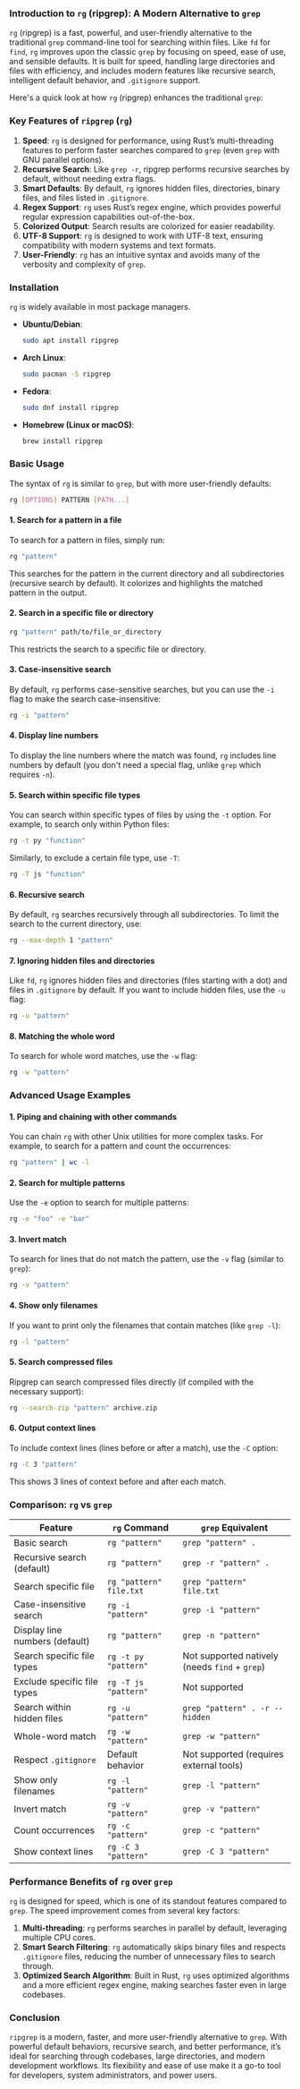 ### Introduction to `rg` (ripgrep): A Modern Alternative to `grep`

`rg` (ripgrep) is a fast, powerful, and user-friendly alternative to the traditional `grep` command-line tool for searching within files. Like `fd` for `find`, `rg` improves upon the classic `grep` by focusing on speed, ease of use, and sensible defaults. It is built for speed, handling large directories and files with efficiency, and includes modern features like recursive search, intelligent default behavior, and `.gitignore` support.

Here's a quick look at how `rg` (ripgrep) enhances the traditional `grep`:

### Key Features of `ripgrep` (`rg`)

1. **Speed**: `rg` is designed for performance, using Rust’s multi-threading features to perform faster searches compared to `grep` (even `grep` with GNU parallel options).
2. **Recursive Search**: Like `grep -r`, ripgrep performs recursive searches by default, without needing extra flags.
3. **Smart Defaults**: By default, `rg` ignores hidden files, directories, binary files, and files listed in `.gitignore`.
4. **Regex Support**: `rg` uses Rust’s regex engine, which provides powerful regular expression capabilities out-of-the-box.
5. **Colorized Output**: Search results are colorized for easier readability.
6. **UTF-8 Support**: `rg` is designed to work with UTF-8 text, ensuring compatibility with modern systems and text formats.
7. **User-Friendly**: `rg` has an intuitive syntax and avoids many of the verbosity and complexity of `grep`.

### Installation

`rg` is widely available in most package managers.

- **Ubuntu/Debian**:

  ```bash
  sudo apt install ripgrep
  ```

- **Arch Linux**:

  ```bash
  sudo pacman -S ripgrep
  ```

- **Fedora**:

  ```bash
  sudo dnf install ripgrep
  ```

- **Homebrew (Linux or macOS)**:

  ```bash
  brew install ripgrep
  ```

### Basic Usage

The syntax of `rg` is similar to `grep`, but with more user-friendly defaults:

```bash
rg [OPTIONS] PATTERN [PATH...]
```

#### 1. **Search for a pattern in a file**

   To search for a pattern in files, simply run:

   ```bash
   rg "pattern"
   ```

   This searches for the pattern in the current directory and all subdirectories (recursive search by default). It colorizes and highlights the matched pattern in the output.

#### 2. **Search in a specific file or directory**

   ```bash
   rg "pattern" path/to/file_or_directory
   ```

   This restricts the search to a specific file or directory.

#### 3. **Case-insensitive search**

   By default, `rg` performs case-sensitive searches, but you can use the `-i` flag to make the search case-insensitive:

   ```bash
   rg -i "pattern"
   ```

#### 4. **Display line numbers**

   To display the line numbers where the match was found, `rg` includes line numbers by default (you don't need a special flag, unlike `grep` which requires `-n`).

#### 5. **Search within specific file types**

   You can search within specific types of files by using the `-t` option. For example, to search only within Python files:

   ```bash
   rg -t py "function"
   ```

   Similarly, to exclude a certain file type, use `-T`:

   ```bash
   rg -T js "function"
   ```

#### 6. **Recursive search**

   By default, `rg` searches recursively through all subdirectories. To limit the search to the current directory, use:

   ```bash
   rg --max-depth 1 "pattern"
   ```

#### 7. **Ignoring hidden files and directories**

   Like `fd`, `rg` ignores hidden files and directories (files starting with a dot) and files in `.gitignore` by default. If you want to include hidden files, use the `-u` flag:

   ```bash
   rg -u "pattern"
   ```

#### 8. **Matching the whole word**

   To search for whole word matches, use the `-w` flag:

   ```bash
   rg -w "pattern"
   ```

### Advanced Usage Examples

#### 1. **Piping and chaining with other commands**

   You can chain `rg` with other Unix utilities for more complex tasks. For example, to search for a pattern and count the occurrences:

   ```bash
   rg "pattern" | wc -l
   ```

#### 2. **Search for multiple patterns**

   Use the `-e` option to search for multiple patterns:

   ```bash
   rg -e "foo" -e "bar"
   ```

#### 3. **Invert match**

   To search for lines that do not match the pattern, use the `-v` flag (similar to `grep`):

   ```bash
   rg -v "pattern"
   ```

#### 4. **Show only filenames**

   If you want to print only the filenames that contain matches (like `grep -l`):

   ```bash
   rg -l "pattern"
   ```

#### 5. **Search compressed files**

   Ripgrep can search compressed files directly (if compiled with the necessary support):

   ```bash
   rg --search-zip "pattern" archive.zip
   ```

#### 6. **Output context lines**

   To include context lines (lines before or after a match), use the `-C` option:

   ```bash
   rg -C 3 "pattern"
   ```

   This shows 3 lines of context before and after each match.

### Comparison: `rg` vs `grep`

| Feature                              | `rg` Command                                 | `grep` Equivalent                           |
|--------------------------------------|----------------------------------------------|---------------------------------------------|
| Basic search                         | `rg "pattern"`                               | `grep "pattern" .`                          |
| Recursive search (default)           | `rg "pattern"`                               | `grep -r "pattern" .`                       |
| Search specific file                 | `rg "pattern" file.txt`                      | `grep "pattern" file.txt`                   |
| Case-insensitive search              | `rg -i "pattern"`                            | `grep -i "pattern"`                         |
| Display line numbers (default)       | `rg "pattern"`                               | `grep -n "pattern"`                         |
| Search specific file types           | `rg -t py "pattern"`                         | Not supported natively (needs `find` + `grep`)|
| Exclude specific file types          | `rg -T js "pattern"`                         | Not supported                               |
| Search within hidden files           | `rg -u "pattern"`                            | `grep "pattern" . -r --hidden`              |
| Whole-word match                     | `rg -w "pattern"`                            | `grep -w "pattern"`                         |
| Respect `.gitignore`                 | Default behavior                             | Not supported (requires external tools)     |
| Show only filenames                  | `rg -l "pattern"`                            | `grep -l "pattern"`                         |
| Invert match                         | `rg -v "pattern"`                            | `grep -v "pattern"`                         |
| Count occurrences                    | `rg -c "pattern"`                            | `grep -c "pattern"`                         |
| Show context lines                   | `rg -C 3 "pattern"`                          | `grep -C 3 "pattern"`                       |

### Performance Benefits of `rg` over `grep`

`rg` is designed for speed, which is one of its standout features compared to `grep`. The speed improvement comes from several key factors:

1. **Multi-threading**: `rg` performs searches in parallel by default, leveraging multiple CPU cores.
2. **Smart Search Filtering**: `rg` automatically skips binary files and respects `.gitignore` files, reducing the number of unnecessary files to search through.
3. **Optimized Search Algorithm**: Built in Rust, `rg` uses optimized algorithms and a more efficient regex engine, making searches faster even in large codebases.

### Conclusion

`ripgrep` is a modern, faster, and more user-friendly alternative to `grep`. With powerful default behaviors, recursive search, and better performance, it’s ideal for searching through codebases, large directories, and modern development workflows. Its flexibility and ease of use make it a go-to tool for developers, system administrators, and power users.
